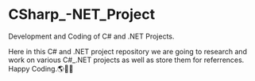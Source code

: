 # CSharp_-NET_Project
Development and Coding of C# and .NET Projects.

Here in this C# and .NET project repository we are going to research and work on various C#_.NET projects as well as store them for referrences. Happy Coding.🌎🐱‍👤
